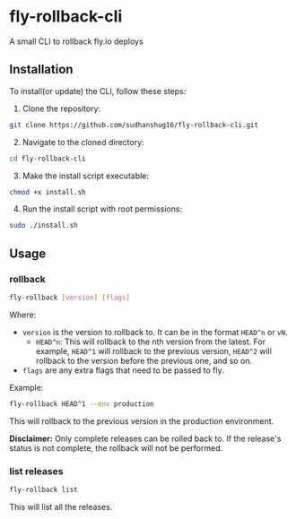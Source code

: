 # fly-rollback-cli
A small CLI to rollback fly.io deploys

## Installation

To install(or update) the CLI, follow these steps:

1. Clone the repository:
```bash
git clone https://github.com/sudhanshug16/fly-rollback-cli.git
```
2. Navigate to the cloned directory:
```bash
cd fly-rollback-cli
```
3. Make the install script executable:
```bash
chmod +x install.sh
```
4. Run the install script with root permissions:
```bash
sudo ./install.sh
```

## Usage

### rollback

```bash
fly-rollback [version] [flags]
```

Where:
- `version` is the version to rollback to. It can be in the format `HEAD^n` or `vN`.
  - `HEAD^n`: This will rollback to the nth version from the latest. For example, `HEAD^1` will rollback to the previous version, `HEAD^2` will rollback to the version before the previous one, and so on.
- `flags` are any extra flags that need to be passed to fly.

Example:
```bash
fly-rollback HEAD^1 --env production
```
This will rollback to the previous version in the production environment.

**Disclaimer:** Only complete releases can be rolled back to. If the release's status is not complete, the rollback will not be performed.

### list releases

```bash
fly-rollback list
```
This will list all the releases.

